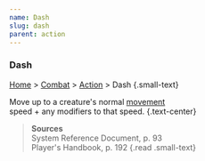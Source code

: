 ```yaml
---
name: Dash
slug: dash
parent: action
---
```

### Dash
[Home](dm-operations-center) > [Combat](combat-menu) > [Action](action) > Dash {.small-text}

Move up to a creature's normal [movement](movement-menu)<br/> speed + any modifiers to that speed. {.text-center}

> **Sources** <br/>
> System Reference Document, p. 93<br/>
> Player's Handbook, p. 192
{.read .small-text}